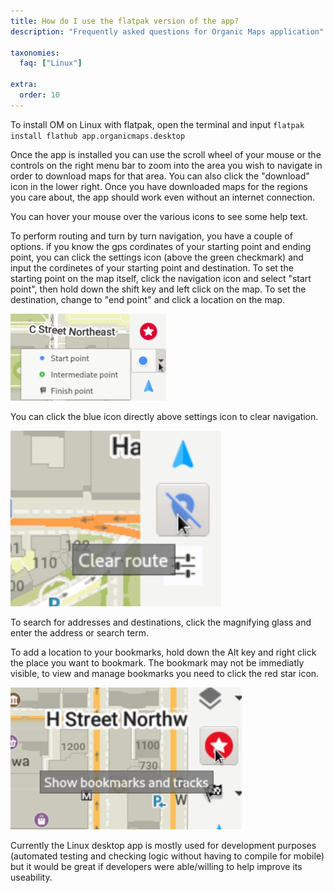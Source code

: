 ```yaml
---
title: How do I use the flatpak version of the app?
description: "Frequently asked questions for Organic Maps application"

taxonomies:
  faq: ["Linux"]

extra:
  order: 10
---
```


To install OM on Linux with flatpak, open the terminal and input `flatpak install flathub app.organicmaps.desktop`

Once the app is installed you can use the scroll wheel of your mouse or the controls on the right menu bar to zoom into the area you wish to navigate in order to download maps for that area. You can also click the "download" icon in the lower right. Once you have downloaded maps for the regions you care about, the app should work even without an internet connection. 

You can hover your mouse over the various icons to see some help text. 

To perform routing and turn by turn navigation, you have a couple of options. if you know the gps cordinates of your starting point and ending point, you can click the settings icon (above the green checkmark) and input the cordinetes of your starting point and destination. To set the starting point on the map itself, click the navigation icon and select "start point", then hold down the shift key and left click on the map. To set the destination, change to "end point" and click a location on the map.

![Setting start point and end point](nav_points.png)

You can click the blue icon directly above settings icon to clear navigation. 

![clear navigation](clear_route.png)

To search for addresses and destinations, click the magnifying glass and enter the address or search term.

To add a location to your bookmarks, hold down the Alt key and right click the place you want to bookmark. The bookmark may not be immediatly visible, to view and manage bookmarks you need to click the red star icon. 

![viewing bookmarks](view_bookmarks.png)

Currently the Linux desktop app is mostly used for development purposes (automated testing and checking logic without having to compile for mobile) but it would be great if developers were able/willing to help improve its useability.
